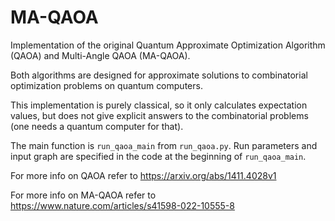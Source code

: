# MA-QAOA
Implementation of the original Quantum Approximate Optimization Algorithm (QAOA) and Multi-Angle QAOA (MA-QAOA).

Both algorithms are designed for approximate solutions to combinatorial optimization problems on quantum computers. 

This implementation is purely classical, so it only calculates expectation values, but does not give explicit answers to the combinatorial problems (one needs a quantum computer for that).

The main function is `run_qaoa_main` from `run_qaoa.py`. Run parameters and input graph are specified in the code at the beginning of `run_qaoa_main`.

For more info on QAOA refer to https://arxiv.org/abs/1411.4028v1

For more info on MA-QAOA refer to https://www.nature.com/articles/s41598-022-10555-8
